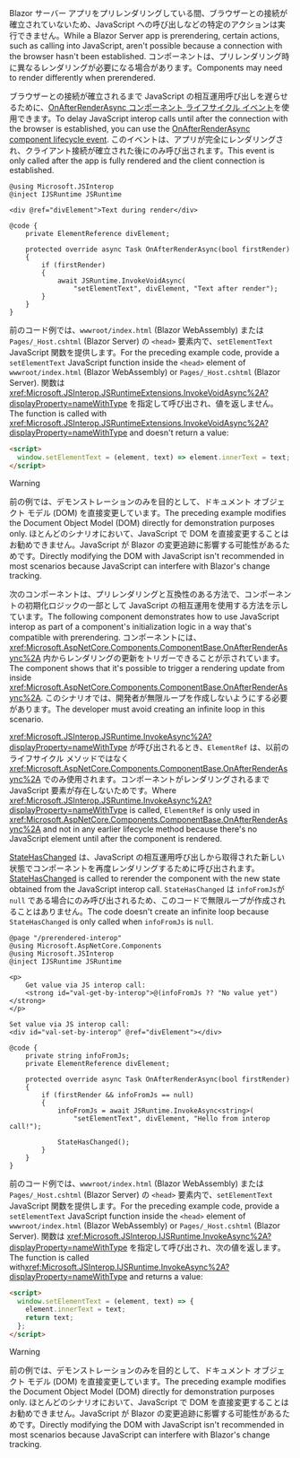 <span data-ttu-id="39a84-101">Blazor サーバー アプリをプリレンダリングしている間、ブラウザーとの接続が確立されていないため、JavaScript への呼び出しなどの特定のアクションは実行できません。</span><span class="sxs-lookup"><span data-stu-id="39a84-101">While a Blazor Server app is prerendering, certain actions, such as calling into JavaScript, aren't possible because a connection with the browser hasn't been established.</span></span> <span data-ttu-id="39a84-102">コンポーネントは、プリレンダリング時に異なるレンダリングが必要になる場合があります。</span><span class="sxs-lookup"><span data-stu-id="39a84-102">Components may need to render differently when prerendered.</span></span>

<span data-ttu-id="39a84-103">ブラウザーとの接続が確立されるまで JavaScript の相互運用呼び出しを遅らせるために、[OnAfterRenderAsync コンポーネント ライフサイクル イベント](xref:blazor/components/lifecycle#after-component-render)を使用できます。</span><span class="sxs-lookup"><span data-stu-id="39a84-103">To delay JavaScript interop calls until after the connection with the browser is established, you can use the [OnAfterRenderAsync component lifecycle event](xref:blazor/components/lifecycle#after-component-render).</span></span> <span data-ttu-id="39a84-104">このイベントは、アプリが完全にレンダリングされ、クライアント接続が確立された後にのみ呼び出されます。</span><span class="sxs-lookup"><span data-stu-id="39a84-104">This event is only called after the app is fully rendered and the client connection is established.</span></span>

```cshtml
@using Microsoft.JSInterop
@inject IJSRuntime JSRuntime

<div @ref="divElement">Text during render</div>

@code {
    private ElementReference divElement;

    protected override async Task OnAfterRenderAsync(bool firstRender)
    {
        if (firstRender)
        {
            await JSRuntime.InvokeVoidAsync(
                "setElementText", divElement, "Text after render");
        }
    }
}
```

<span data-ttu-id="39a84-105">前のコード例では、`wwwroot/index.html` (Blazor WebAssembly) または `Pages/_Host.cshtml` (Blazor Server) の `<head>` 要素内で、`setElementText` JavaScript 関数を提供します。</span><span class="sxs-lookup"><span data-stu-id="39a84-105">For the preceding example code, provide a `setElementText` JavaScript function inside the `<head>` element of `wwwroot/index.html` (Blazor WebAssembly) or `Pages/_Host.cshtml` (Blazor Server).</span></span> <span data-ttu-id="39a84-106">関数は <xref:Microsoft.JSInterop.JSRuntimeExtensions.InvokeVoidAsync%2A?displayProperty=nameWithType> を指定して呼び出され、値を返しません。</span><span class="sxs-lookup"><span data-stu-id="39a84-106">The function is called with <xref:Microsoft.JSInterop.JSRuntimeExtensions.InvokeVoidAsync%2A?displayProperty=nameWithType> and doesn't return a value:</span></span>

```html
<script>
  window.setElementText = (element, text) => element.innerText = text;
</script>
```

> [!WARNING]
> <span data-ttu-id="39a84-107">前の例では、デモンストレーションのみを目的として、ドキュメント オブジェクト モデル (DOM) を直接変更しています。</span><span class="sxs-lookup"><span data-stu-id="39a84-107">The preceding example modifies the Document Object Model (DOM) directly for demonstration purposes only.</span></span> <span data-ttu-id="39a84-108">ほとんどのシナリオにおいて、JavaScript で DOM を直接変更することはお勧めできません。JavaScript が Blazor の変更追跡に影響する可能性があるためです。</span><span class="sxs-lookup"><span data-stu-id="39a84-108">Directly modifying the DOM with JavaScript isn't recommended in most scenarios because JavaScript can interfere with Blazor's change tracking.</span></span>

<span data-ttu-id="39a84-109">次のコンポーネントは、プリレンダリングと互換性のある方法で、コンポーネントの初期化ロジックの一部として JavaScript の相互運用を使用する方法を示しています。</span><span class="sxs-lookup"><span data-stu-id="39a84-109">The following component demonstrates how to use JavaScript interop as part of a component's initialization logic in a way that's compatible with prerendering.</span></span> <span data-ttu-id="39a84-110">コンポーネントには、<xref:Microsoft.AspNetCore.Components.ComponentBase.OnAfterRenderAsync%2A> 内からレンダリングの更新をトリガーできることが示されています。</span><span class="sxs-lookup"><span data-stu-id="39a84-110">The component shows that it's possible to trigger a rendering update from inside <xref:Microsoft.AspNetCore.Components.ComponentBase.OnAfterRenderAsync%2A>.</span></span> <span data-ttu-id="39a84-111">このシナリオでは、開発者が無限ループを作成しないようにする必要があります。</span><span class="sxs-lookup"><span data-stu-id="39a84-111">The developer must avoid creating an infinite loop in this scenario.</span></span>

<span data-ttu-id="39a84-112"><xref:Microsoft.JSInterop.JSRuntime.InvokeAsync%2A?displayProperty=nameWithType> が呼び出されるとき、`ElementRef` は、以前のライフサイクル メソッドではなく <xref:Microsoft.AspNetCore.Components.ComponentBase.OnAfterRenderAsync%2A> でのみ使用されます。コンポーネントがレンダリングされるまで JavaScript 要素が存在しないためです。</span><span class="sxs-lookup"><span data-stu-id="39a84-112">Where <xref:Microsoft.JSInterop.JSRuntime.InvokeAsync%2A?displayProperty=nameWithType> is called, `ElementRef` is only used in <xref:Microsoft.AspNetCore.Components.ComponentBase.OnAfterRenderAsync%2A> and not in any earlier lifecycle method because there's no JavaScript element until after the component is rendered.</span></span>

<span data-ttu-id="39a84-113">[StateHasChanged](xref:blazor/components/lifecycle#state-changes) は、JavaScript の相互運用呼び出しから取得された新しい状態でコンポーネントを再度レンダリングするために呼び出されます。</span><span class="sxs-lookup"><span data-stu-id="39a84-113">[StateHasChanged](xref:blazor/components/lifecycle#state-changes) is called to rerender the component with the new state obtained from the JavaScript interop call.</span></span> <span data-ttu-id="39a84-114">`StateHasChanged` は `infoFromJs`が `null` である場合にのみ呼び出されるため、このコードで無限ループが作成されることはありません。</span><span class="sxs-lookup"><span data-stu-id="39a84-114">The code doesn't create an infinite loop because `StateHasChanged` is only called when `infoFromJs` is `null`.</span></span>

```cshtml
@page "/prerendered-interop"
@using Microsoft.AspNetCore.Components
@using Microsoft.JSInterop
@inject IJSRuntime JSRuntime

<p>
    Get value via JS interop call:
    <strong id="val-get-by-interop">@(infoFromJs ?? "No value yet")</strong>
</p>

Set value via JS interop call:
<div id="val-set-by-interop" @ref="divElement"></div>

@code {
    private string infoFromJs;
    private ElementReference divElement;

    protected override async Task OnAfterRenderAsync(bool firstRender)
    {
        if (firstRender && infoFromJs == null)
        {
            infoFromJs = await JSRuntime.InvokeAsync<string>(
                "setElementText", divElement, "Hello from interop call!");

            StateHasChanged();
        }
    }
}
```

<span data-ttu-id="39a84-115">前のコード例では、`wwwroot/index.html` (Blazor WebAssembly) または `Pages/_Host.cshtml` (Blazor Server) の `<head>` 要素内で、`setElementText` JavaScript 関数を提供します。</span><span class="sxs-lookup"><span data-stu-id="39a84-115">For the preceding example code, provide a `setElementText` JavaScript function inside the `<head>` element of `wwwroot/index.html` (Blazor WebAssembly) or `Pages/_Host.cshtml` (Blazor Server).</span></span> <span data-ttu-id="39a84-116">関数は <xref:Microsoft.JSInterop.IJSRuntime.InvokeAsync%2A?displayProperty=nameWithType> を指定して呼び出され、次の値を返します。</span><span class="sxs-lookup"><span data-stu-id="39a84-116">The function is called with<xref:Microsoft.JSInterop.IJSRuntime.InvokeAsync%2A?displayProperty=nameWithType> and returns a value:</span></span>

```html
<script>
  window.setElementText = (element, text) => {
    element.innerText = text;
    return text;
  };
</script>
```

> [!WARNING]
> <span data-ttu-id="39a84-117">前の例では、デモンストレーションのみを目的として、ドキュメント オブジェクト モデル (DOM) を直接変更しています。</span><span class="sxs-lookup"><span data-stu-id="39a84-117">The preceding example modifies the Document Object Model (DOM) directly for demonstration purposes only.</span></span> <span data-ttu-id="39a84-118">ほとんどのシナリオにおいて、JavaScript で DOM を直接変更することはお勧めできません。JavaScript が Blazor の変更追跡に影響する可能性があるためです。</span><span class="sxs-lookup"><span data-stu-id="39a84-118">Directly modifying the DOM with JavaScript isn't recommended in most scenarios because JavaScript can interfere with Blazor's change tracking.</span></span>
